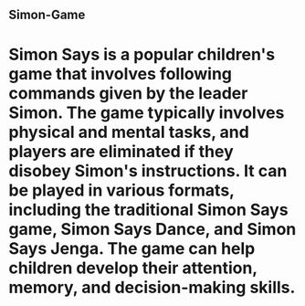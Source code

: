## Simon-Game
# Simon Says is a popular children's game that involves following commands given by the leader Simon. The game typically involves physical and mental tasks, and players are eliminated if they disobey Simon's instructions. It can be played in various formats, including the traditional Simon Says game, Simon Says Dance, and Simon Says Jenga. The game can help children develop their attention, memory, and decision-making skills.  
